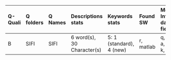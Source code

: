 |Q-Quali |Q folders |Q Names |Descriptions stats         |Keywords stats           |Found SW  |Meta Info data fields |
|:-------|:---------|:-------|:--------------------------|:------------------------|:---------|:---------------------|
|B       |SIFI      |SIFI    |6 word(s), 30 Character(s) |5: 1 (standard), 4 (new) |r, matlab |q, p, a, d, k, s      |
